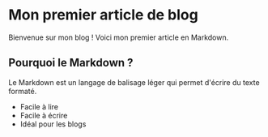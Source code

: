 # Mon premier article de blog

Bienvenue sur mon blog ! Voici mon premier article en Markdown.

## Pourquoi le Markdown ?
Le Markdown est un langage de balisage léger qui permet d'écrire du texte formaté.

- Facile à lire
- Facile à écrire
- Idéal pour les blogs
